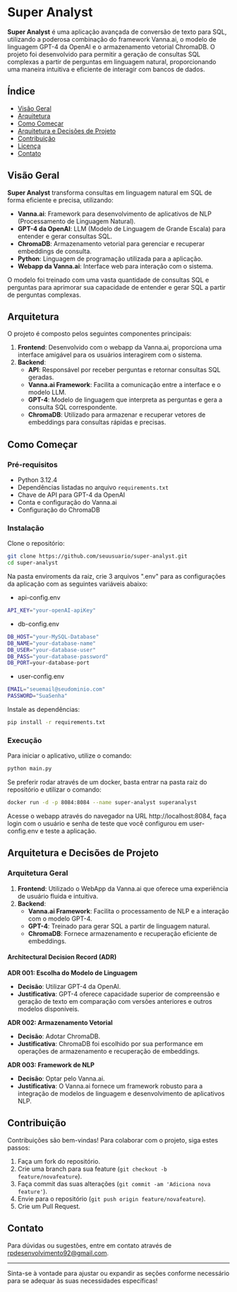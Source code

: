 # Super Analyst

**Super Analyst** é uma aplicação avançada de conversão de texto para SQL, utilizando a poderosa combinação do framework Vanna.ai, o modelo de linguagem GPT-4 da OpenAI e o armazenamento vetorial ChromaDB. O projeto foi desenvolvido para permitir a geração de consultas SQL complexas a partir de perguntas em linguagem natural, proporcionando uma maneira intuitiva e eficiente de interagir com bancos de dados.

## Índice

- [Visão Geral](#visão-geral)
- [Arquitetura](#arquitetura)
- [Como Começar](#como-começar)
- [Arquitetura e Decisões de Projeto](#arquitetura-e-decisões-de-projeto)
- [Contribuição](#contribuição)
- [Licença](#licença)
- [Contato](#contato)

## Visão Geral

**Super Analyst** transforma consultas em linguagem natural em SQL de forma eficiente e precisa, utilizando:

- **Vanna.ai**: Framework para desenvolvimento de aplicativos de NLP (Processamento de Linguagem Natural).
- **GPT-4 da OpenAI**: LLM (Modelo de Linguagem de Grande Escala) para entender e gerar consultas SQL.
- **ChromaDB**: Armazenamento vetorial para gerenciar e recuperar embeddings de consulta.
- **Python**: Linguagem de programação utilizada para a aplicação.
- **Webapp da Vanna.ai**: Interface web para interação com o sistema.

O modelo foi treinado com uma vasta quantidade de consultas SQL e perguntas para aprimorar sua capacidade de entender e gerar SQL a partir de perguntas complexas.

## Arquitetura

O projeto é composto pelos seguintes componentes principais:

1. **Frontend**: Desenvolvido com o webapp da Vanna.ai, proporciona uma interface amigável para os usuários interagirem com o sistema.
2. **Backend**:
   - **API**: Responsável por receber perguntas e retornar consultas SQL geradas.
   - **Vanna.ai Framework**: Facilita a comunicação entre a interface e o modelo LLM.
   - **GPT-4**: Modelo de linguagem que interpreta as perguntas e gera a consulta SQL correspondente.
   - **ChromaDB**: Utilizado para armazenar e recuperar vetores de embeddings para consultas rápidas e precisas.

## Como Começar

### Pré-requisitos

- Python 3.12.4
- Dependências listadas no arquivo `requirements.txt`
- Chave de API para GPT-4 da OpenAI
- Conta e configuração do Vanna.ai
- Configuração do ChromaDB

### Instalação

Clone o repositório:

```bash
git clone https://github.com/seuusuario/super-analyst.git
cd super-analyst
```

Na pasta enviroments da raiz, crie 3 arquivos ".env" para as configurações da aplicação com as seguintes variáveis abaixo:

- api-config.env
```bash
API_KEY="your-openAI-apiKey"
```

- db-config.env
```bash
DB_HOST="your-MySQL-Database"
DB_NAME="your-database-name"
DB_USER="your-database-user"
DB_PASS="your-database-password"
DB_PORT=your-database-port
```

- user-config.env
```bash
EMAIL="seuemail@seudominio.com"
PASSWORD="SuaSenha"
```
Instale as dependências:

```bash
pip install -r requirements.txt
```

### Execução

Para iniciar o aplicativo, utilize o comando:

```bash
python main.py
```

Se preferir rodar através de um docker, basta entrar na pasta raiz do repositório e utilizar o comando:

```bash
docker run -d -p 8084:8084 --name super-analyst superanalyst
```

Acesse o webapp através do navegador na URL http://localhost:8084, faça login com o usuário e senha de teste que você configurou em user-config.env e teste a aplicação.

## Arquitetura e Decisões de Projeto

### Arquitetura Geral

1. **Frontend**: Utilizado o WebApp da Vanna.ai que oferece uma experiência de usuário fluida e intuitiva.
2. **Backend**:
   - **Vanna.ai Framework**: Facilita o processamento de NLP e a interação com o modelo GPT-4.
   - **GPT-4**: Treinado para gerar SQL a partir de linguagem natural.
   - **ChromaDB**: Fornece armazenamento e recuperação eficiente de embeddings.

#### Architectural Decision Record (ADR)

**ADR 001: Escolha do Modelo de Linguagem**
- **Decisão**: Utilizar GPT-4 da OpenAI.
- **Justificativa**: GPT-4 oferece capacidade superior de compreensão e geração de texto em comparação com versões anteriores e outros modelos disponíveis.

**ADR 002: Armazenamento Vetorial**
- **Decisão**: Adotar ChromaDB.
- **Justificativa**: ChromaDB foi escolhido por sua performance em operações de armazenamento e recuperação de embeddings.

**ADR 003: Framework de NLP**
- **Decisão**: Optar pelo Vanna.ai.
- **Justificativa**: O Vanna.ai fornece um framework robusto para a integração de modelos de linguagem e desenvolvimento de aplicativos NLP.

## Contribuição

Contribuições são bem-vindas! Para colaborar com o projeto, siga estes passos:

1. Faça um fork do repositório.
2. Crie uma branch para sua feature (`git checkout -b feature/novafeature`).
3. Faça commit das suas alterações (`git commit -am 'Adiciona nova feature'`).
4. Envie para o repositório (`git push origin feature/novafeature`).
5. Crie um Pull Request.

## Contato

Para dúvidas ou sugestões, entre em contato através de [rpdesenvolvimento92@gmail.com](mailto:rpdesenvolvimento92@gmail.com).

---

Sinta-se à vontade para ajustar ou expandir as seções conforme necessário para se adequar às suas necessidades específicas!